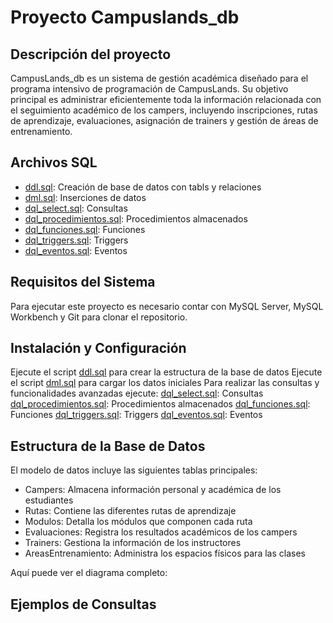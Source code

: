 # Proyecto Campuslands_db

## Descripción del proyecto

CampusLands_db es un sistema de gestión académica diseñado para el programa intensivo de programación de CampusLands. Su objetivo principal es administrar eficientemente toda la información relacionada con el seguimiento académico de los campers, incluyendo inscripciones, rutas de aprendizaje, evaluaciones, asignación de trainers y gestión de áreas de entrenamiento.

## Archivos SQL

- [ddl.sql](ddl/ddl.sql):  Creación de base de datos con tabls y relaciones
- [dml.sql](dml/dml.sql):  Inserciones de datos
- [dql_select.sql](dql_select/dql_select.sql): Consultas
- [dql_procedimientos.sql](dql_procedimientos/dql_procedimientos.sql): Procedimientos almacenados
- [dql_funciones.sql](dql_funciones/dql_funciones.sql): Funciones
- [dql_triggers.sql](dql_triggers/dql_triggers.sql):  Triggers
- [dql_eventos.sql](dql_eventos/dql_eventos.sql):  Eventos

## Requisitos del Sistema

Para ejecutar este proyecto es necesario contar con MySQL Server, MySQL Workbench y Git para clonar el repositorio.

## Instalación y Configuración

Ejecute el script [ddl.sql](ddl/ddl.sql) para crear la estructura de la base de datos
Ejecute el script [dml.sql](dml/dml.sql) para cargar los datos iniciales
Para realizar las consultas y funcionalidades avanzadas ejecute:
[dql_select.sql](dql_select/dql_select.sql): Consultas
[dql_procedimientos.sql](dql_procedimientos/dql_procedimientos.sql): Procedimientos almacenados
[dql_funciones.sql](dql_funciones/dql_funciones.sql): Funciones
[dql_triggers.sql](dql_triggers/dql_triggers.sql):  Triggers
[dql_eventos.sql](dql_eventos/dql_eventos.sql):  Eventos

## Estructura de la Base de Datos

El modelo de datos incluye las siguientes tablas principales:
- Campers: Almacena información personal y académica de los estudiantes
- Rutas: Contiene las diferentes rutas de aprendizaje
- Modulos: Detalla los módulos que componen cada ruta
- Evaluaciones: Registra los resultados académicos de los campers
- Trainers: Gestiona la información de los instructores
- AreasEntrenamiento: Administra los espacios físicos para las clases

Aquí puede ver el diagrama completo:

## Ejemplos de Consultas
